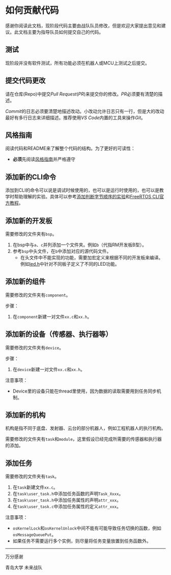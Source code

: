 # 如何贡献代码

感谢你阅读此文档，现阶段代码主要由战队队员修改，但是欢迎大家提出意见和建议。此文档主要为指导队员如何提交自己的代码。

## 测试

现阶段并没有软件测试，所有功能必须在机器人或MCU上测试之后提交。

## 提交代码更改

请在仓库(Repo)中提交*Pull Request*(*PR*)来提交你的修改。*PR*必须要有清楚的描述。

*Commit*的日志必须要清楚地描述改动。小改动允许日志只有一行，但是大的改动最好有多行日志来详细描述。推荐使用*VS Code*内置的工具来操作*Git*。

## 风格指南

阅读代码和README来了解整个代码的结构。为了更好的可读性：

* **必须**先阅读[风格指南](Doc/style_guide.md)并严格遵守

## 添加新的CLI命令

添加到CLI的命令可以说是调试时候使用的，也可以是运行时使用的，也可以是教学时帮助理解的实验。具体可以参考[添加判断字节顺序的实验](https://github.com/qsheeeeen/qdu-robomaster-mcu/commit/150460147dbc4f5b0ad7054c2591e01bba452495)和[FreeRTOS CLI官方教程](https://www.freertos.org/FreeRTOS-Plus/FreeRTOS_Plus_CLI/FreeRTOS_Plus_Command_Line_Interface.html)。

## 添加新的开发板

需要修改的文件夹有`bsp`。

1. 在bsp中与`a`、`c`并列添加一个文件夹。例如`b`（代指RM开发板B型）。
1. 参考`bsp`中头文件，在`b`中添加对应的源代码文件。
    * 在头文件中不能实现的功能，需要加宏定义来根据不同的开发板来编译。例如[led.h](./User/bsp/led.h)中针对不同板子定义了不同的LED功能。

## 添加新的组件

需要修改的文件夹有`component`。

步骤：

1. 在`component`新建一对文件`xx.c`和`xx.h`。

## 添加新的设备（传感器、执行器等）

需要修改的文件夹有`device`。

步骤：

1. 在`device`新建一对文件`xx.c`和`xx.h`。

注意事项：

* Device里的设备只能在thread里使用，因为数据的读取需要用到任务同步机制。

## 添加新的机构

机构是指不同于底盘、发射器、云台的部分机器人，例如工程机器人的执行机构。

需要修改的文件夹有`task`和`module`，这里假设已经完成所需要的传感器和执行器的添加。

## 添加任务

需要修改的文件夹有`task`。

1. 在`task`新建文件`xx.c`。
1. 在`task\user_task.h`中添加任务函数的声明`Task_Xxxx`。
1. 在`task\user_task.h`中添加任务属性的声明`attr_xxx`。
1. 在`task\user_task.c`中添加任务属性的定义`attr_xxx`。

注意事项：

* `osKernelLock`和`osKernelUnlock`中间不能有可能导致任务切换的函数，例如`osMessageQueuePut`。
* 如果任务不需要运行多个实例，则尽量将任务变量放置到任务函数外。

---

万分感谢

青岛大学 未来战队
